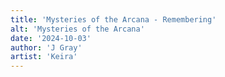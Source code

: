 ```yaml
---
title: 'Mysteries of the Arcana - Remembering'
alt: 'Mysteries of the Arcana'
date: '2024-10-03'
author: 'J Gray'
artist: 'Keira'
---
```

